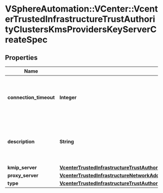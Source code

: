 # VSphereAutomation::VCenter::VcenterTrustedInfrastructureTrustAuthorityClustersKmsProvidersKeyServerCreateSpec

## Properties
Name | Type | Description | Notes
------------ | ------------- | ------------- | -------------
**connection_timeout** | **Integer** | Connection timeout in seconds. If unset, connection timeout will not be set. | [optional] 
**description** | **String** | Description of the key server. If unset, description will not be added. | [optional] 
**kmip_server** | [**VcenterTrustedInfrastructureTrustAuthorityClustersKmsProvidersKmipServerCreateSpec**](VcenterTrustedInfrastructureTrustAuthorityClustersKmsProvidersKmipServerCreateSpec.md) |  | [optional] 
**proxy_server** | [**VcenterTrustedInfrastructureNetworkAddress**](VcenterTrustedInfrastructureNetworkAddress.md) |  | [optional] 
**type** | [**VcenterTrustedInfrastructureTrustAuthorityClustersKmsProvidersKeyServerCreateSpecType**](VcenterTrustedInfrastructureTrustAuthorityClustersKmsProvidersKeyServerCreateSpecType.md) |  | 


